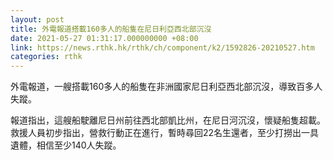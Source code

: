 ```yaml
---
layout: post
title: 外電報道搭載160多人的船隻在尼日利亞西北部沉沒
date: 2021-05-27 01:31:17.000000000 +08:00
link: https://news.rthk.hk/rthk/ch/component/k2/1592826-20210527.htm
categories: rthk
---
```


外電報道，一艘搭載160多人的船隻在非洲國家尼日利亞西北部沉沒，導致百多人失蹤。

報道指出，這艘船駛離尼日州前往西北部凱比州，在尼日河沉沒，懷疑船隻超載。救援人員初步指出，營救行動正在進行，暫時尋回22名生還者，至少打撈出一具遺體，相信至少140人失蹤。
